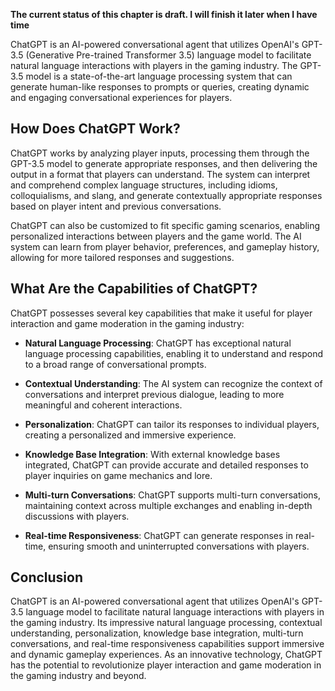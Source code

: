 **The current status of this chapter is draft. I will finish it later when I have time**

ChatGPT is an AI-powered conversational agent that utilizes OpenAI's GPT-3.5 (Generative Pre-trained Transformer 3.5) language model to facilitate natural language interactions with players in the gaming industry. The GPT-3.5 model is a state-of-the-art language processing system that can generate human-like responses to prompts or queries, creating dynamic and engaging conversational experiences for players.

How Does ChatGPT Work?
----------------------

ChatGPT works by analyzing player inputs, processing them through the GPT-3.5 model to generate appropriate responses, and then delivering the output in a format that players can understand. The system can interpret and comprehend complex language structures, including idioms, colloquialisms, and slang, and generate contextually appropriate responses based on player intent and previous conversations.

ChatGPT can also be customized to fit specific gaming scenarios, enabling personalized interactions between players and the game world. The AI system can learn from player behavior, preferences, and gameplay history, allowing for more tailored responses and suggestions.

What Are the Capabilities of ChatGPT?
-------------------------------------

ChatGPT possesses several key capabilities that make it useful for player interaction and game moderation in the gaming industry:

* **Natural Language Processing**: ChatGPT has exceptional natural language processing capabilities, enabling it to understand and respond to a broad range of conversational prompts.

* **Contextual Understanding**: The AI system can recognize the context of conversations and interpret previous dialogue, leading to more meaningful and coherent interactions.

* **Personalization**: ChatGPT can tailor its responses to individual players, creating a personalized and immersive experience.

* **Knowledge Base Integration**: With external knowledge bases integrated, ChatGPT can provide accurate and detailed responses to player inquiries on game mechanics and lore.

* **Multi-turn Conversations**: ChatGPT supports multi-turn conversations, maintaining context across multiple exchanges and enabling in-depth discussions with players.

* **Real-time Responsiveness**: ChatGPT can generate responses in real-time, ensuring smooth and uninterrupted conversations with players.

Conclusion
----------

ChatGPT is an AI-powered conversational agent that utilizes OpenAI's GPT-3.5 language model to facilitate natural language interactions with players in the gaming industry. Its impressive natural language processing, contextual understanding, personalization, knowledge base integration, multi-turn conversations, and real-time responsiveness capabilities support immersive and dynamic gameplay experiences. As an innovative technology, ChatGPT has the potential to revolutionize player interaction and game moderation in the gaming industry and beyond.
